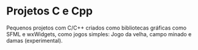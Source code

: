 # Projetos C e Cpp
Pequenos projetos  com C/C++ criados como bibliotecas gráficas como SFML e wxWidgets, como jogos simples: Jogo da velha, campo minado e damas (experimental).
